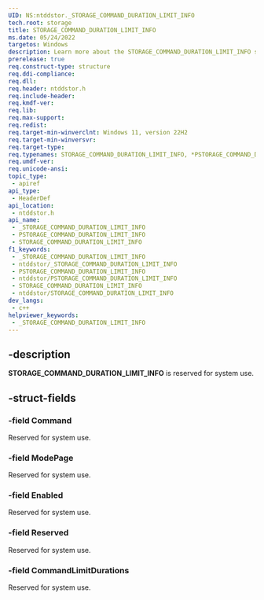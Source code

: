 ```yaml
---
UID: NS:ntddstor._STORAGE_COMMAND_DURATION_LIMIT_INFO
tech.root: storage
title: STORAGE_COMMAND_DURATION_LIMIT_INFO
ms.date: 05/24/2022
targetos: Windows
description: Learn more about the STORAGE_COMMAND_DURATION_LIMIT_INFO structure.
prerelease: true
req.construct-type: structure
req.ddi-compliance: 
req.dll: 
req.header: ntddstor.h
req.include-header: 
req.kmdf-ver: 
req.lib: 
req.max-support: 
req.redist: 
req.target-min-winverclnt: Windows 11, version 22H2
req.target-min-winversvr: 
req.target-type: 
req.typenames: STORAGE_COMMAND_DURATION_LIMIT_INFO, *PSTORAGE_COMMAND_DURATION_LIMIT_INFO
req.umdf-ver: 
req.unicode-ansi: 
topic_type:
 - apiref
api_type:
 - HeaderDef
api_location:
 - ntddstor.h
api_name:
 - _STORAGE_COMMAND_DURATION_LIMIT_INFO
 - PSTORAGE_COMMAND_DURATION_LIMIT_INFO
 - STORAGE_COMMAND_DURATION_LIMIT_INFO
f1_keywords:
 - _STORAGE_COMMAND_DURATION_LIMIT_INFO
 - ntddstor/_STORAGE_COMMAND_DURATION_LIMIT_INFO
 - PSTORAGE_COMMAND_DURATION_LIMIT_INFO
 - ntddstor/PSTORAGE_COMMAND_DURATION_LIMIT_INFO
 - STORAGE_COMMAND_DURATION_LIMIT_INFO
 - ntddstor/STORAGE_COMMAND_DURATION_LIMIT_INFO
dev_langs:
 - c++
helpviewer_keywords:
 - _STORAGE_COMMAND_DURATION_LIMIT_INFO
---
```


## -description

**STORAGE_COMMAND_DURATION_LIMIT_INFO** is reserved for system use.

## -struct-fields

### -field Command

Reserved for system use.

### -field ModePage

Reserved for system use.

### -field Enabled

Reserved for system use.

### -field Reserved

Reserved for system use.

### -field CommandLimitDurations

Reserved for system use.
